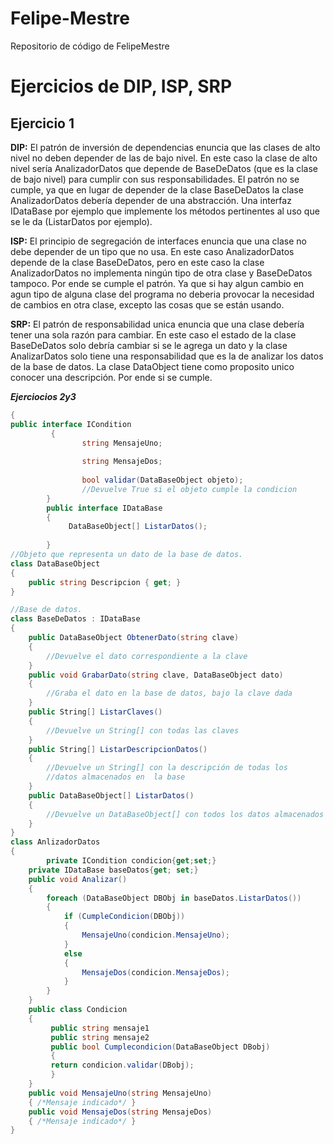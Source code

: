 # Felipe-Mestre
Repositorio de código de FelipeMestre

# Ejercicios de DIP, ISP, SRP
## Ejercicio 1 

**DIP:** El patrón de inversión de dependencias enuncia que las clases de alto nivel no deben depender de las de bajo nivel.
         En este caso la clase de alto nivel sería AnalizadorDatos que depende de BaseDeDatos (que es la clase de bajo nivel) para                cumplir con sus responsabilidades. El patrón no se cumple, ya que en lugar de depender de la clase BaseDeDatos la clase                  AnalizadorDatos debería depender de una abstracción. Una interfaz IDataBase por ejemplo que implemente los métodos                      pertinentes al uso que se le da (ListarDatos por ejemplo).

**ISP:** El principio de segregación de interfaces enuncia que una clase no debe depender de un tipo que no usa. En este caso                    AnalizadorDatos depende de la clase BaseDeDatos, pero en este caso la clase AnalizadorDatos no implementa ningún tipo de otra            clase y BaseDeDatos tampoco. Por ende se cumple el patrón. Ya que si hay algun cambio en agun tipo de alguna clase del programa          no deberia provocar la necesidad de cambios en otra clase, excepto las cosas que se están usando.

**SRP:** El patrón de responsabilidad unica enuncia que una clase debería tener una sola razón para cambiar. En este caso el estado de            la clase BaseDeDatos solo debría cambiar si se le agrega un dato y la clase AnalizarDatos solo tiene una responsabilidad que es          la de analizar los datos de la base de datos. La clase DataObject tiene como proposito unico conocer una descripción. Por ende           si se cumple.

***Ejerciocios 2y3***
```cs
{
public interface ICondition
         {
                string MensajeUno;
                
                string MensajeDos;
                
                bool validar(DataBaseObject objeto);
                //Devuelve True si el objeto cumple la condicion
        }
        public interface IDataBase
        {
             DataBaseObject[] ListarDatos();             
                                
        }
//Objeto que representa un dato de la base de datos.
class DataBaseObject
{
    public string Descripcion { get; }
}

//Base de datos.
class BaseDeDatos : IDataBase
{
    public DataBaseObject ObtenerDato(string clave)
    {
        //Devuelve el dato correspondiente a la clave
    }
    public void GrabarDato(string clave, DataBaseObject dato)
    {
        //Graba el dato en la base de datos, bajo la clave dada
    }
    public String[] ListarClaves()
    {
        //Devuelve un String[] con todas las claves
    }
    public String[] ListarDescripcionDatos()
    {
        //Devuelve un String[] con la descripción de todas los 
        //datos almacenados en  la base
    }
    public DataBaseObject[] ListarDatos()
    {
        //Devuelve un DataBaseObject[] con todos los datos almacenados en la base
    }
}
class AnlizadorDatos
{
        private ICondition condicion{get;set;}
    private IDataBase baseDatos{get; set;}
    public void Analizar()
    {
        foreach (DataBaseObject DBObj in baseDatos.ListarDatos())
        {
            if (CumpleCondicion(DBObj))
            {
                MensajeUno(condicion.MensajeUno);
            }
            else
            {
                MensajeDos(condicion.MensajeDos);
            }
        }
    }
    public class Condicion
    {
         public string mensaje1
         public string mensaje2
         public bool Cumplecondicion(DataBaseObject DBobj)
         {
         return condicion.validar(DBobj);
         }
    }
    public void MensajeUno(string MensajeUno)
    { /*Mensaje indicado*/ }
    public void MensajeDos(string MensajeDos)
    { /*Mensaje indicado*/ }
}
```
